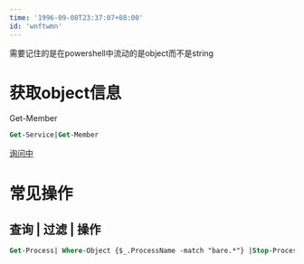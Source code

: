 ```yaml
---
time: '1996-09-08T23:37:07+08:00'
id: 'wnftwmn'
---
```


需要记住的是在powershell中流动的是object而不是string
# 获取object信息
Get-Member
```ps
Get-Service|Get-Member
```
[询问中](https://stackoverflow.com/questions/61947281/how-to-know-what-type-of-object-that-a-powershell-cmd-will-return)



# 常见操作
## 查询 | 过滤 | 操作
```ps
Get-Process| Where-Object {$_.ProcessName -match "bare.*"} |Stop-Process
```